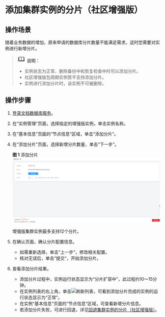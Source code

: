 # 添加集群实例的分片（社区增强版）<a name="zh-cn_topic_increase_shard"></a>

## 操作场景<a name="section34286219201027"></a>

随着业务数据的增加，原来申请的数据库分片数量不能满足需求。这时您需要对实例进行新增分片。

>![](public_sys-resources/icon-note.gif) **说明：**   
>-   实例状态为正常、删除备份中和恢复检查中时可以添加分片。  
>-   社区增强版包周期实例暂不支持添加分片。  
>-   实例进行添加分片时，该实例不可被删除。  

## 操作步骤<a name="section79281543052"></a>

1.  [登录文档数据库服务](https://support.huaweicloud.com/qs-dds/dds_02_0043.html)。
2.  在“实例管理“页面，选择指定的增强版实例，单击实例名称。
3.  在“基本信息“页面的“节点信息“区域，单击“添加分片“。
4.  在“添加分片”页面，选择新增分片数量，单击“下一步“。

    **图 1**  添加分片<a name="fig590517210398"></a>  
    ![](figures/添加分片.png "添加分片")

    增强版集群实例最多支持12个分片。

5.  在确认页面，确认分片配置信息。
    -   如需重新选择，单击“上一步“，修改相关配置。
    -   核对无误后，单击“提交“，开始添加分片。

6.  查看添加分片结果。
    -   添加分片过程中，实例运行状态显示为“分片扩容中”，此过程约10～15分钟。
    -   在实例列表的右上角，单击![](figures/kwx318612-GAUSS-DBaaS-image-dbe6bb50-e0f5-42a9-91be-08aab27832dc-9.png)刷新列表，可看到添加分片完成的实例的运行状态显示为“正常”。
    -   在实例“基本信息”页面的“节点信息”区域，可查看新增分片信息。
    -   若添加分片失败，可进行回退，详见[回退集群实例的分片（社区增强版）](回退集群实例的分片（社区增强版）.md)。


